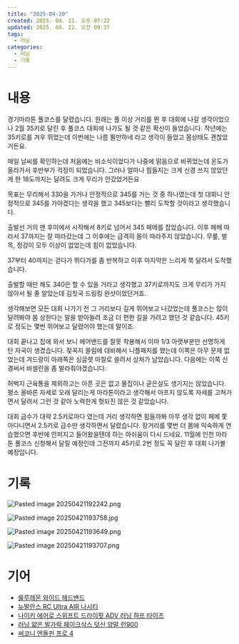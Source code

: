 ```yaml
---
title: "2025-04-20"
created: 2025. 04. 21. 오후 07:22
updated: 2025. 04. 22. 오전 09:37
tags:
  - 러닝
categories:
  - 러닝
  - 기록
---
```


# 내용

경기마라톤 풀코스를 달렸습니다. 원래는 풀 이상 거리를 뛴 후 대회에 나갈 생각이었으나 2월 35키로 달린 후 풀코스 대회에 나가도 될 것 같은 확신이 들었습니다. 작년에는 35키로를 겨우 뛰었는데 이번에는 나름 뛸만하네 라고 생각이 들었고 몸상태도 괜찮았거든요.

매일 날씨를 확인하는데 처음에는 비소식이었다가 나중에 맑음으로 바뀌었는데 온도가 올라가서 후반부가 걱정이 되었습니다. 그러나 얼마나 힘들지는 크게 신경 쓰지 않았던게 한 18도까지는 달려도 크게 무리가 안갔었거든요

목표는 무리해서 330을 가거나 안정적으로 345를 가는 것 중 하나였는데 첫 대회니 안정적으로 345를 가야겠다는 생각을 했고 345보다는 빨리 도착할 것이라고 생각했습니다.

출발선 거의 맨 후미에서 시작해서 8키로 넘어서 345 페메를 잡았습니다. 이후 페메 따라서 37까지는 잘 따라갔는데 그 이후에는 급격히 몸이 따라주지 않았습니다. 무릎, 발목, 정강이 모두 이상이 없었는데 힘이 없었습니다.

37부터 40까지는 걷다가 뛰다가를 좀 반복하고 이후 마지막은 느리게 쭉 달려서 도착했습니다.

출발할 때만 해도 340은 할 수 있을 거라고 생각했고 37키로까지도 크게 무리가 가지 않아서 될 줄 알았는데 김칫국 드링킹 완샷이었던거죠.

생각해보면 모든 대회 나가기 전 그 거리보다 길게 뛰어보고 나갔었는데 풀코스는 많이 달려봐야 몸 상한다는 말을 받아들려 조금 더 편한 길을 가려고 했던 것 같습니다. 45키로 정도는 몇번 뛰어보고 달렸어야 했는데 말이죠.

대회 끝나고 집에 와서 보니 헤어밴드를 잘못 착용해서 이마 1/3 아랫부분만 선명하게 탄 자국이 생겼습니다. 젖꼭지 쓸림에 대비해서 니플패치를 했는데 이쪽은 아무 문제 없었는데 겨드랑이 아래쪽은 싱글렛 마찰로 쓸려서 상처가 남았습니다. 다음에는 이쪽 신경써서 바셀린을 좀 발라줘야겠습니다.

허벅지 근육통을 제외하고는 아픈 곳은 없고 물집이나 굳은살도 생기지는 않았습니다. 평소 올바른 자세로 오래 달리는게 마라톤이라고 생각해서 아프지 않도록 자세를 고쳐가면서 달려서 그런 것 같아 노력한게 헛되진 않은 것 같았습니다.

대회 급수가 대략 2.5키로마다 였는데 거리 생각하면 힘들까봐 아무 생각 없이 페메 쫓아다니면서 2.5키로 급수만 생각하면서 달렸습니다. 장거리를 몇번 더 몸에 익숙하게 연습했으면 후반에 안퍼지고 들어왔을텐데 하는 아쉬움이 다시 드네요. 11월에 인천 마라톤 풀코스 신청해서 달릴 예정인데 그전까지 45키로 2번 정도 꼭 달린 후 대회 나가볼 예정입니다.

# 기록

![Pasted image 20250421192242.png](/images/Pasted%20image%2020250421192242.png)

![Pasted image 20250421193758.jpg](/images/Pasted%20image%2020250421193758.jpg)

![Pasted image 20250421193649.png](/images/Pasted%20image%2020250421193649.png)

![Pasted image 20250421193707.png](/images/Pasted%20image%2020250421193707.png)

# 기어

- [룰루레몬 와이드 헤드밴드](/posts/룰루레몬-와이드-헤드밴드)
- [뉴발란스 RC Ultra AIR 나시티](/posts/뉴발란스-rc-ultra-air-나시티)
- [나이키 에어로 스위프트 드라이핏 ADV 러닝 하프 타이즈](/posts/나이키-에어로-스위프트-드라이핏-adv-러닝-하프-타이즈)
- [러닝 얇은 발가락 페이크삭스 덧신 양말 런900](/posts/러닝-얇은-발가락-페이크삭스-덧신-양말-런900)
- [써코니 엔돌핀 프로 4](/posts/써코니-엔돌핀-프로-4)
